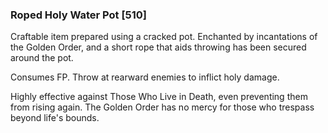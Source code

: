 ### Roped Holy Water Pot [510]

Craftable item prepared using a cracked pot. Enchanted by incantations of the Golden Order, and a short rope that aids throwing has been secured around the pot.

Consumes FP. Throw at rearward enemies to inflict holy damage.

Highly effective against Those Who Live in Death, even preventing them from rising again. The Golden Order has no mercy for those who trespass beyond life's bounds.